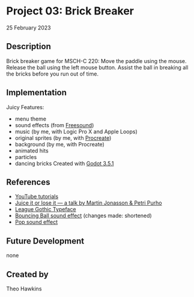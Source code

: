 
# Project 03: Brick Breaker
25 February 2023

## Description
Brick breaker game for MSCH-C 220:
Move the paddle using the mouse. Release the ball using the left mouse button. Assist the ball in breaking all the bricks before you run out of time.

## Implementation
Juicy Features:
* menu theme
* sound effects (from [Freesound](https://freesound.org/))
* music (by me, with Logic Pro X and Apple Loops)
* original sprites (by me, with [Procreate](https://procreate.com/))
* background (by me, with Procreate)
* animated hits
* particles
* dancing bricks
Created with [Godot 3.5.1](https://godotengine.org/)

## References
* [YouTube tutorials](https://www.youtube.com/watch?v=CpAW5sEC0Co&list=PL3V-_hJz2cV9Mr4m7o4XWzdKagzaKt4Ze&index=1)
* [Juice it or lose it — a talk by Martin Jonasson & Petri Purho](https://www.youtube.com/watch?v=Fy0aCDmgnxg)
* [League Gothic Typeface](https://www.theleagueofmoveabletype.com/league-gothic)
* [Bouncing Ball sound effect](https://freesound.org/people/TheGoodstuff2048/sounds/656112/) (changes made: shortened)
* [Pop sound effect](https://freesound.org/people/deleted_user_3854053/sounds/269583/)

## Future Development
none

## Created by
Theo Hawkins
